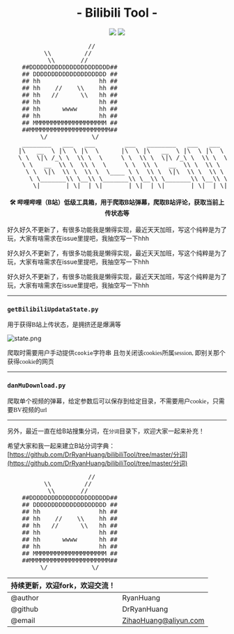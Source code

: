 <h1 align="center">- Bilibili Tool -</h1>

<p align="center">
<img src="https://img.shields.io/badge/version-2020.05.08-green.svg?longCache=true&style=for-the-badge">
<img src="https://img.shields.io/badge/license-GPL%20(%3E%3D%202)-blue.svg?longCache=true&style=for-the-badge">
</p>


<p align="center">
<pre>
                      //
          \\         //
           \\       //
    ##DDDDDDDDDDDDDDDDDDDDDD##
    ## DDDDDDDDDDDDDDDDDDDD ##
    ## hh                hh ##
    ## hh    //    \\    hh ##
    ## hh   //      \\   hh ##
    ## hh                hh ##
    ## hh      wwww      hh ##
    ## hh                hh ##
    ## MMMMMMMMMMMMMMMMMMMM ##
    ##MMMMMMMMMMMMMMMMMMMMMM##
         \/            \/
    ________   ___   ___        ___   ________   ___   ___        ___
   |\   __  \ |\  \ |\  \      |\  \ |\   __  \ |\  \ |\  \      |\  \
   \ \  \|\ /_\ \  \\ \  \     \ \  \\ \  \|\ /_\ \  \\ \  \     \ \  \
    \ \   __  \\ \  \\ \  \     \ \  \\ \   __  \\ \  \\ \  \     \ \  \
     \ \  \|\  \\ \  \\ \  \____ \ \  \\ \  \|\  \\ \  \\ \  \____ \ \  \
      \ \_______\\ \__\\ \_______\\ \__\\ \_______\\ \__\\ \_______\\ \__\
       \|_______| \|__| \|_______| \|__| \|_______| \|__| \|_______| \|__|
</pre>
</p>



<h4 align="center">🛠️ 哔哩哔哩（B站）低级工具箱，用于爬取B站弹幕，爬取B站评论，获取当前上传状态等</h4>



好久好久不更新了，有很多功能我是懒得实现，最近天天加班，写这个纯粹是为了玩，大家有啥需求在issue里提吧，我抽空写一下hhh

好久好久不更新了，有很多功能我是懒得实现，最近天天加班，写这个纯粹是为了玩，大家有啥需求在issue里提吧，我抽空写一下hhh

好久好久不更新了，有很多功能我是懒得实现，最近天天加班，写这个纯粹是为了玩，大家有啥需求在issue里提吧，我抽空写一下hhh

---------






### `getBilibiliUpdataState.py`

<font face=楷体>用于获得B站上传状态，是拥挤还是爆满等</font>

![state.png](https://github.com/DrRyanHuang/bilibiliTool/blob/master/src/state.png)



<font face=楷体>爬取时需要用户手动提供`cookie`字符串</font>
<font face=楷体>且勿关闭该cookies所属session, 即别关那个获得cookie的网页</font>

-------------------

### `danMuDownload.py`
<font face=楷体>爬取单个视频的弹幕，给定参数后可以保存到给定目录，不需要用户cookie，只需要BV视频的url</font>

-------------------

另外，最近一直在给B站搜集分词，在`分词`目录下，欢迎大家一起来补充！

希望大家和我一起来建立B站分词字典：[https://github.com/DrRyanHuang/bilibiliTool/tree/master/分词](https://github.com/DrRyanHuang/bilibiliTool/tree/master/分词)





<p align="center"><pre>
                      //
          \\         //
           \\       //
    ##DDDDDDDDDDDDDDDDDDDDDD##
    ## DDDDDDDDDDDDDDDDDDDD ##
    ## hh                hh ##
    ## hh    //    \\    hh ##
    ## hh   //      \\   hh ##
    ## hh                hh ##
    ## hh      wwww      hh ##
    ## hh                hh ##
    ## MMMMMMMMMMMMMMMMMMMM ##
    ##MMMMMMMMMMMMMMMMMMMMMM##
         \/            \/
</pre></p>




| 持续更新，欢迎fork，欢迎交流！ |                       |
| ------------------------------ | --------------------- |
| @author                        | RyanHuang             |
| @github                        | DrRyanHuang           |
| @email                         | ZihaoHuang@aliyun.com |



